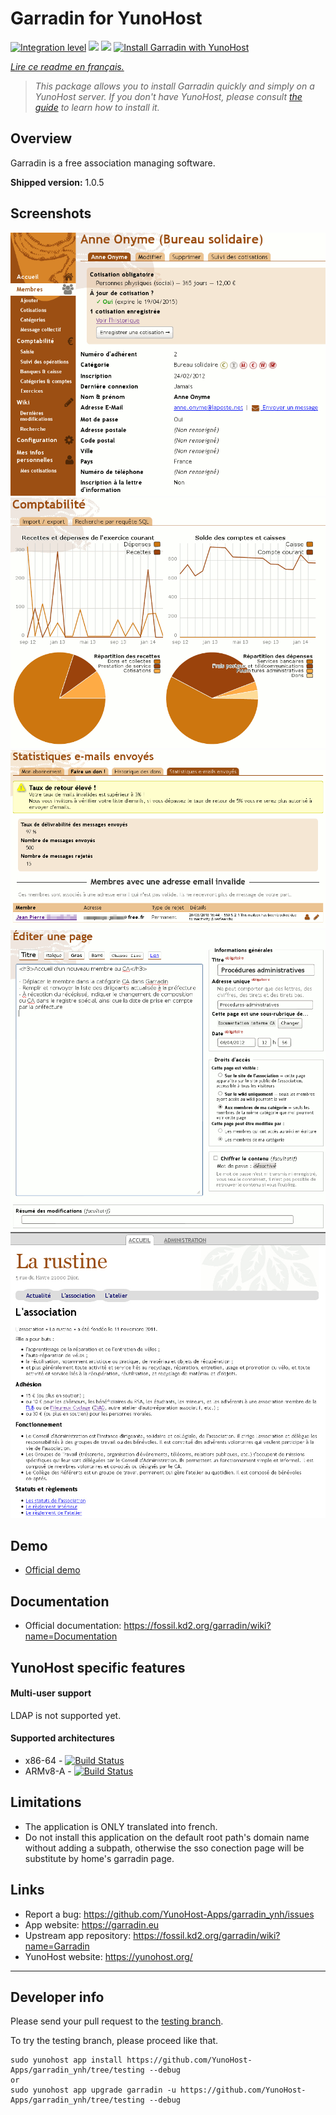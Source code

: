 # Garradin for YunoHost

[![Integration level](https://dash.yunohost.org/integration/garradin.svg)](https://dash.yunohost.org/appci/app/garradin) ![](https://ci-apps.yunohost.org/ci/badges/garradin.status.svg) ![](https://ci-apps.yunohost.org/ci/badges/garradin.maintain.svg)
[![Install Garradin with YunoHost](https://install-app.yunohost.org/install-with-yunohost.svg)](https://install-app.yunohost.org/?app=garradin)

*[Lire ce readme en français.](./README_fr.md)*

> *This package allows you to install Garradin quickly and simply on a YunoHost server.
If you don't have YunoHost, please consult [the guide](https://yunohost.org/#/install) to learn how to install it.*

## Overview
Garradin is a free association managing software.

**Shipped version:** 1.0.5

## Screenshots

![](images/membre.png)
![](images/compta.png)
![](images/emails.png)
![](images/wiki.png)
![](images/site.jpg)

## Demo

* [Official demo](https://garradin.eu/essai/)

## Documentation

 * Official documentation: https://fossil.kd2.org/garradin/wiki?name=Documentation

## YunoHost specific features

#### Multi-user support

LDAP is not supported yet.

#### Supported architectures

* x86-64 - [![Build Status](https://ci-apps.yunohost.org/ci/logs/garradin%20%28Apps%29.svg)](https://ci-apps.yunohost.org/ci/apps/garradin/)
* ARMv8-A - [![Build Status](https://ci-apps-arm.yunohost.org/ci/logs/garradin%20%28Apps%29.svg)](https://ci-apps-arm.yunohost.org/ci/apps/garradin/)

## Limitations

* The application is ONLY translated into french.
* Do not install this application on the default root path's domain name without adding a subpath, otherwise the sso conection page will be substitute by home's garradin page.

## Links

 * Report a bug: https://github.com/YunoHost-Apps/garradin_ynh/issues
 * App website: https://garradin.eu
 * Upstream app repository: https://fossil.kd2.org/garradin/wiki?name=Garradin
 * YunoHost website: https://yunohost.org/

---

## Developer info

Please send your pull request to the [testing branch](https://github.com/YunoHost-Apps/garradin_ynh/tree/testing).

To try the testing branch, please proceed like that.
```
sudo yunohost app install https://github.com/YunoHost-Apps/garradin_ynh/tree/testing --debug
or
sudo yunohost app upgrade garradin -u https://github.com/YunoHost-Apps/garradin_ynh/tree/testing --debug
```
